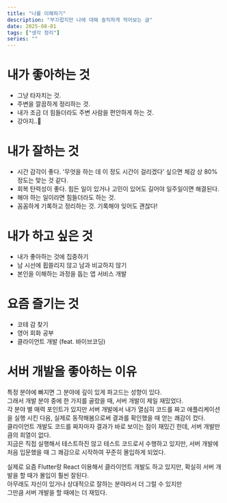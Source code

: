 ```yaml
---
title: "나를 이해하기"
description: "부끄럽지만 나에 대해 솔직하게 적어보는 글"
date: 2025-08-01
tags: ["생각 정리"]
series: ""
---
```


# 내가 좋아하는 것
- 그냥 타자치는 것.
- 주변을 깔끔하게 정리하는 것.
- 내가 조금 더 힘들더라도 주변 사람을 편안하게 하는 것.
- 강아지..🐶

# 내가 잘하는 것
- 시간 감각이 좋다. '무엇을 하는 데 이 정도 시간이 걸리겠다' 싶으면 체감 상 80% 정도는 맞는 것 같다.
- 회복 탄력성이 좋다. 힘든 일이 있거나 고민이 있어도 길어야 일주일이면 해결된다.
- 해야 하는 일이라면 힘들더라도 하는 것.
- 꼼꼼하게 기록하고 정리하는 것. 기록해야 잊어도 괜찮다!

# 내가 하고 싶은 것
- 내가 좋아하는 것에 집중하기
- 남 시선에 휩쓸리지 않고 남과 비교하지 않기
- 본인을 이해하는 과정을 돕는 앱 서비스 개발

# 요즘 즐기는 것
- 코테 감 찾기
- 영어 회화 공부
- 클라이언트 개발 (feat. 바이브코딩)

# 서버 개발을 좋아하는 이유
특정 분야에 빠지면 그 분야에 깊이 있게 파고드는 성향이 있다.  
그래서 개발 분야 중에 한 가지를 골랐을 때, 서버 개발이 제일 재밌었다.  
각 분야 별 매력 포인트가 있지만 서버 개발에서 내가 열심히 코드를 짜고 애플리케이션을 실행 시킨 다음, 실제로 동작해봄으로써 결과를 확인했을 때 얻는 쾌감이 컸다.  
클라이언트 개발도 코드를 짜자마자 결과가 바로 보이는 점이 재밌긴 한데, 서버 개발만큼의 희열이 없다.  
지금은 직접 실행해서 테스트하진 않고 테스트 코드로서 수행하고 있지만, 서버 개발에 처음 입문했을 때 그 쾌감으로 시작하여 꾸준히 몰입하게 되었다.

실제로 요즘 Flutter랑 React 이용해서 클라이언트 개발도 하고 있지만, 확실히 서버 개발을 할 때가 몰입이 훨씬 잘된다.  
아무래도 자신이 있거나 상대적으로 잘하는 분야라서 더 그럴 수 있지만  
그만큼 서버 개발을 할 때에는 더 재밌다.
